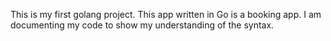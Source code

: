 This is my first golang project. This app written in Go is a booking app.
I am documenting my code to show my understanding of the syntax.

